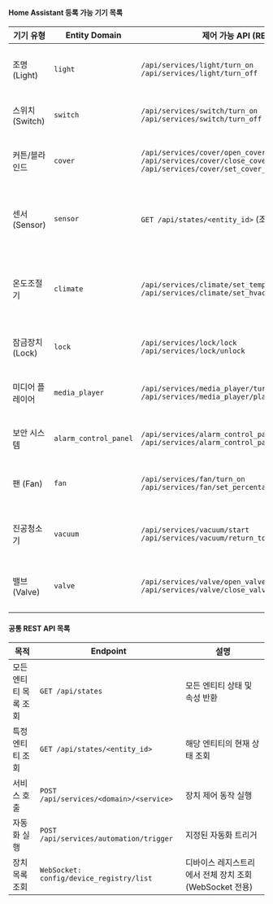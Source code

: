 #### Home Assistant 등록 가능 기기 목록

| 기기 유형         | Entity Domain      | 제어 가능 API (REST)                                                                 | 설명                            |
|------------------|--------------------|--------------------------------------------------------------------------------------|---------------------------------|
| 조명 (Light)     | `light`            | `/api/services/light/turn_on`  <br> `/api/services/light/turn_off`                 | 밝기, 색상, 켜기/끄기           |
| 스위치 (Switch)  | `switch`           | `/api/services/switch/turn_on` <br> `/api/services/switch/turn_off`                | 전원 켜기/끄기                  |
| 커튼/블라인드    | `cover`            | `/api/services/cover/open_cover` <br> `/api/services/cover/close_cover` <br> `/api/services/cover/set_cover_position` | 열기/닫기, 위치 설정           |
| 센서 (Sensor)    | `sensor`           | `GET /api/states/<entity_id>` (조회 전용)                                           | 온도, 습도, 상태 정보 확인      |
| 온도조절기        | `climate`          | `/api/services/climate/set_temperature` <br> `/api/services/climate/set_hvac_mode`  | 온도 설정, 냉방/난방 모드 변경 |
| 잠금장치 (Lock)  | `lock`             | `/api/services/lock/lock` <br> `/api/services/lock/unlock`                          | 문 잠금/해제                    |
| 미디어 플레이어  | `media_player`     | `/api/services/media_player/turn_on` <br> `/api/services/media_player/play_media`   | 재생, 정지, 볼륨 제어          |
| 보안 시스템      | `alarm_control_panel` | `/api/services/alarm_control_panel/alarm_arm_away` <br> `/api/services/alarm_control_panel/alarm_disarm` | 보안 상태 설정             |
| 팬 (Fan)         | `fan`              | `/api/services/fan/turn_on` <br> `/api/services/fan/set_percentage`                 | 회전 속도 제어, on/off         |
| 진공청소기       | `vacuum`           | `/api/services/vacuum/start` <br> `/api/services/vacuum/return_to_base`             | 청소 시작, 도킹 명령           |
| 밸브 (Valve)     | `valve`            | `/api/services/valve/open_valve` <br> `/api/services/valve/close_valve`             | 수도, 가스 밸브 제어           |


#### 공통 REST API 목록

| 목적               | Endpoint                                      | 설명                                       |
|--------------------|-----------------------------------------------|--------------------------------------------|
| 모든 엔티티 목록 조회 | `GET /api/states`                             | 모든 엔티티 상태 및 속성 반환              |
| 특정 엔티티 조회     | `GET /api/states/<entity_id>`                 | 해당 엔티티의 현재 상태 조회               |
| 서비스 호출         | `POST /api/services/<domain>/<service>`       | 장치 제어 동작 실행                         |
| 자동화 실행         | `POST /api/services/automation/trigger`       | 지정된 자동화 트리거                         |
| 장치 목록 조회      | `WebSocket: config/device_registry/list`      | 디바이스 레지스트리에서 전체 장치 조회 (WebSocket 전용) |





